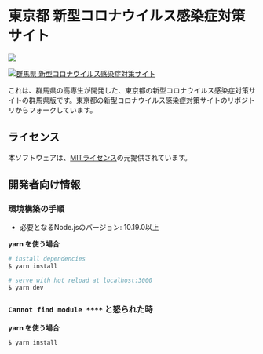 # 東京都 新型コロナウイルス感染症対策サイト

![](https://github.com/tokyo-metropolitan-gov/covid19/workflows/production%20deploy/badge.svg)

[![群馬県 新型コロナウイルス感染症対策サイト](https://user-images.githubusercontent.com/1301149/75629392-1d19d900-5c25-11ea-843d-2d4376e3a560.png)](https://stopcovid19.metro.tokyo.lg.jp/)

これは、群馬県の高専生が開発した、東京都の新型コロナウイルス感染症対策サイトの群馬県版です。東京都の新型コロナウイルス感染症対策サイトのリポジトリからフォークしています。

## ライセンス
本ソフトウェアは、[MITライセンス](./LICENSE.txt)の元提供されています。

## 開発者向け情報

### 環境構築の手順

- 必要となるNode.jsのバージョン: 10.19.0以上

**yarn を使う場合**
```bash
# install dependencies
$ yarn install

# serve with hot reload at localhost:3000
$ yarn dev
```

### `Cannot find module ****` と怒られた時

**yarn を使う場合**
```bash
$ yarn install
```
